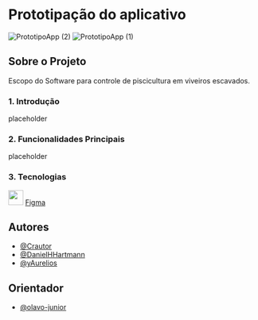 # Prototipação do aplicativo

  

![PrototipoApp (2)](https://github.com/FISH-INOS/PrototipoApp/assets/125999178/4aa74861-e0da-4fc4-bb3f-713f89955b8c)
![PrototipoApp (1)](https://github.com/FISH-INOS/PrototipoApp/assets/125999178/697d547c-fbf1-4112-8b4c-8faeffb2ed35)


## Sobre o Projeto
  
  Escopo do Software para controle de piscicultura em viveiros escavados.
  

  
### 1. Introdução
placeholder
<!--  [texto de introdução] -->

### 2. Funcionalidades Principais
placeholder
<!--  [texto de funcionalidades] -->

### 3. Tecnologias

<div>
  <img height=30 src="https://cdn.jsdelivr.net/gh/devicons/devicon@latest/icons/figma/figma-original.svg" />
  <a href="https://www.figma.com/file/GLCz0OV4nLlsrBdfmfLmmP/%5BFISH-INOS%5D?type=design&node-id=1320-2554&mode=design">Figma</a> 
</div>

## Autores

- [@Crautor](https://www.github.com/Crautor)
- [@DanielHHartmann](https://www.github.com/DanielHHartmann)
- [@yAurelios](https://www.github.com/yAurelios)

## Orientador
- [@olavo-junior](https://www.github.com/olavo-junior)
